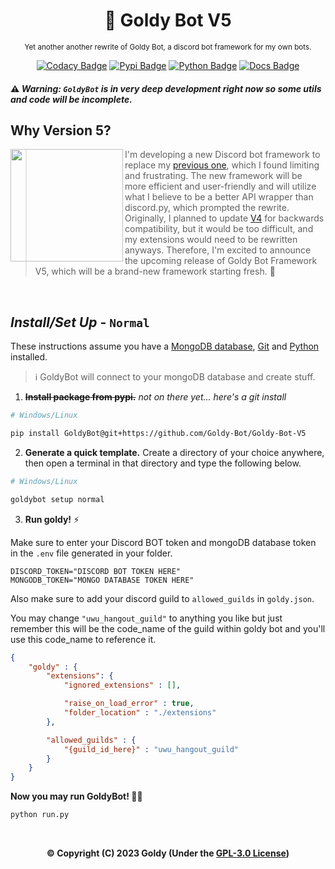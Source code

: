 <div align="center">

  # 💛 Goldy Bot V5
  
  <sub>Yet another another rewrite of Goldy Bot, a discord bot framework for my own bots.</sub>
  
  [![Codacy Badge](https://app.codacy.com/project/badge/Grade/ba2409ee9b524e99a01344f208a74a7e)](https://www.codacy.com?utm_source=github.com&amp;utm_medium=referral&amp;utm_content=Goldy-Bot/Goldy-Bot-V5&amp;utm_campaign=Badge_Grade)
  [![Pypi Badge](https://img.shields.io/pypi/v/GoldyBot?style=flat)](https://pypi.org/project/GoldyBot/ "We're on pypi!")
  [![Python Badge](https://img.shields.io/pypi/pyversions/GoldyBot?style=flat)](https://pypi.org/project/GoldyBot/ "Supported python versions.")
  [![Docs Badge](https://img.shields.io/static/v1?label=docs&message=Available&color=light-green)](https://goldybot.devgoldy.me/)
  
</div>

#### ⚠ *Warning: ``GoldyBot`` is in very deep development right now so some utils and code will be incomplete.*

<p align="right">


  <h2>Why Version 5?</h2>

  
  <img align="left" src="https://raw.githubusercontent.com/Goldy-Bot/Goldy-Bot-V5/master/assets/goldy_art/1.png" width="180"/>

  > I'm developing a new Discord bot framework to replace my [previous one](https://github.com/Goldy-Bot/Goldy-Bot-V4), which I found limiting and frustrating. The new framework will be more efficient and user-friendly and will utilize what I believe to be a better API wrapper than discord.py, which prompted the rewrite. Originally, I planned to update [V4](https://github.com/Goldy-Bot/Goldy-Bot-V4) for backwards compatibility, but it would be too difficult, and my extensions would need to be rewritten anyways. Therefore, I'm excited to announce the upcoming release of Goldy Bot Framework V5, which will be a brand-new framework starting fresh. 🍋

</p>

<br>

## *Install/Set Up* - ``Normal``

These instructions assume you have a [MongoDB database](https://www.mongodb.com/), [Git](https://git-scm.com/) and [Python](https://www.python.org/) installed.

> ℹ GoldyBot will connect to your mongoDB database and create stuff.

1. ~~**Install package from pypi.**~~ *not on there yet... here's a git install*
```sh
# Windows/Linux

pip install GoldyBot@git+https://github.com/Goldy-Bot/Goldy-Bot-V5
```

2. **Generate a quick template.**
Create a directory of your choice anywhere, then open a terminal in that directory and type the following below.
```sh
# Windows/Linux

goldybot setup normal
```

3. **Run goldy!** ⚡

Make sure to enter your Discord BOT token and mongoDB database token in the ``.env`` file generated in your folder.
```env
DISCORD_TOKEN="DISCORD BOT TOKEN HERE"
MONGODB_TOKEN="MONGO DATABASE TOKEN HERE"
```

Also make sure to add your discord guild to ``allowed_guilds`` in ``goldy.json``.

You may change ``"uwu_hangout_guild"`` to anything you like but just remember this will be the code_name of the guild within goldy bot and you'll use this code_name to reference it.

```json
{
    "goldy" : {
        "extensions": {
            "ignored_extensions" : [],

            "raise_on_load_error" : true,
            "folder_location" : "./extensions"
        },

        "allowed_guilds" : {
            "{guild_id_here}" : "uwu_hangout_guild"
        }
    }
}
```

**Now you may run GoldyBot! 🌠✨**
```sh
python run.py
```



<br>

<div align="center">

  **© Copyright (C) 2023 Goldy (Under the [GPL-3.0 License](LICENSE))**

</div>
